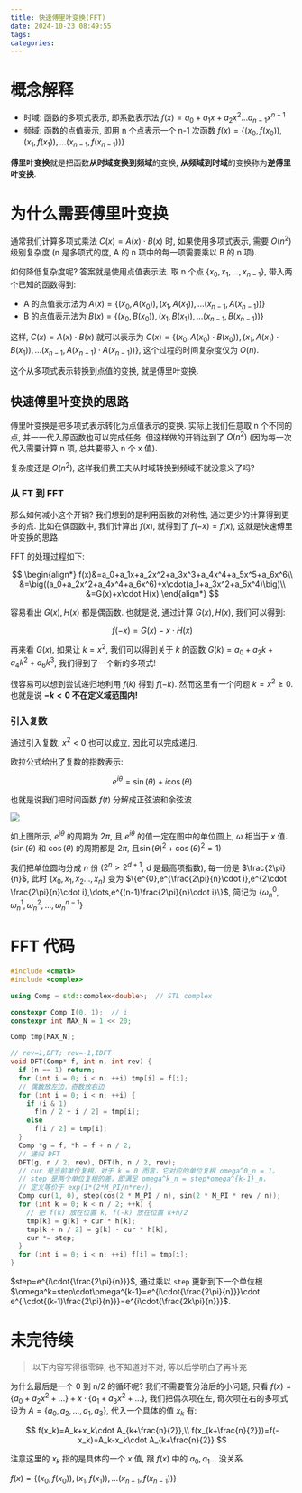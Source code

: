 ```yaml
---
title: 快速傅里叶变换(FFT)
date: 2024-10-23 08:49:55
tags:
categories:
---
```


<!-- toc -->

# 概念解释

- 时域: 函数的多项式表示, 即系数表示法 $f(x)=a_0+a_1x+a_2x^2\dots a_{n-1}x^{n-1}$
- 频域: 函数的点值表示, 即用 n 个点表示一个 n-1 次函数 $f(x)=\{(x_0, f(x_0)),(x_1, f(x_1)),\dots(x_{n-1},f(x_{n-1}))\}$

**傅里叶变换**就是把函数**从时域变换到频域**的变换, **从频域到时域**的变换称为**逆傅里叶变换**.

# 为什么需要傅里叶变换

通常我们计算多项式乘法 $C(x)=A(x)\cdot B(x)$ 时, 如果使用多项式表示, 需要 $O(n^2)$ 级别复杂度 (n 是多项式的度, A 的 n 项中的每一项需要乘以 B 的 n 项).

如何降低复杂度呢? 答案就是使用点值表示法. 取 n 个点 $\{x_0,x_1,\dots,x_{n-1}\}$, 带入两个已知的函数得到:

- A 的点值表示法为 $A(x)=\{(x_0, A(x_0)),(x_1, A(x_1)),\dots(x_{n-1},A(x_{n-1}))\}$
- B 的点值表示法为 $B(x)=\{(x_0, B(x_0)),(x_1, B(x_1)),\dots(x_{n-1},B(x_{n-1}))\}$

这样, $C(x)=A(x)\cdot B(x)$ 就可以表示为 $C(x)=\{(x_0, A(x_0)\cdot B(x_0)),(x_1, A(x_1)\cdot B(x_1)),\dots(x_{n-1},A(x_{n-1})\cdot A(x_{n-1}))\}$, 这个过程的时间复杂度仅为 $O(n)$.

这个从多项式表示转换到点值的变换, 就是傅里叶变换.

## 快速傅里叶变换的思路

傅里叶变换是把多项式表示转化为点值表示的变换. 实际上我们任意取 n 个不同的点, 并一一代入原函数也可以完成任务. 但这样做的开销达到了 $O(n^2)$ (因为每一次代入需要计算 n 项, 总共要带入 n 个 x 值).

复杂度还是 $O(n^2)$, 这样我们费工夫从时域转换到频域不就没意义了吗?

### 从 FT 到 FFT

那么如何减小这个开销? 我们想到的是利用函数的对称性, 通过更少的计算得到更多的点. 比如在偶函数中, 我们计算出 $f(x)$, 就得到了 $f(-x)=f(x)$, 这就是快速傅里叶变换的思路.

FFT 的处理过程如下:

$$
\begin{align*}
f(x)&=a_0+a_1x+a_2x^2+a_3x^3+a_4x^4+a_5x^5+a_6x^6\\
&=\big((a_0+a_2x^2+a_4x^4+a_6x^6)+x\cdot(a_1+a_3x^2+a_5x^4)\big)\\
&=G(x)+x\cdot H(x)
\end{align*}
$$

容易看出 $G(x),H(x)$ 都是偶函数. 也就是说, 通过计算 $G(x),H(x)$, 我们可以得到:

$$
f(-x)=G(x)-x\cdot H(x)
$$

再来看 $G(x)$, 如果让 $k=x^2$, 我们可以得到关于 $k$ 的函数 $G(k)=a_0+a_2k+a_4k^2+a_6k^3$, 我们得到了一个新的多项式!

很容易可以想到尝试递归地利用 $f(k)$ 得到 $f(-k)$. 然而这里有一个问题 $k=x^2\geq 0$. 也就是说 **$-k<0$ 不在定义域范围内!**

### 引入复数

通过引入复数, $x^2<0$ 也可以成立, 因此可以完成递归.

欧拉公式给出了复数的指数表示:

$$
e^{i\theta}=\sin(\theta)+i\cos(\theta)
$$

也就是说我们把时间函数 $f(t)$ 分解成正弦波和余弦波.

<img src="https://gitee.com/dwd1201/image/raw/master/202410231423927.png"/>

如上图所示, $e^{i\theta}$ 的周期为 $2\pi$, 且 $e^{i\theta}$ 的值一定在图中的单位圆上, $\omega$ 相当于 $x$ 值. ($\sin(\theta)$ 和 $\cos(\theta)$ 的周期都是 $2\pi$, 且$\sin(\theta)^2+\cos(\theta)^2=1$)

我们把单位圆均分成 $n$ 份 ($2^n>2^{d+1}$, d 是最高项指数), 每一份是 $\frac{2\pi}{n}$, 此时 $\{x_0,x_1,x_2\dots,x_n\}$ 变为 $\{e^{0},e^{\frac{2\pi}{n}\cdot i},e^{2\cdot \frac{2\pi}{n}\cdot i},\dots,e^{(n-1)\frac{2\pi}{n}\cdot i}\}$, 简记为 $\{\omega_n^0,\omega_n^1,\omega_n^2,\dots,\omega_n^{n-1}\}$

# FFT 代码

```C++
#include <cmath>
#include <complex>

using Comp = std::complex<double>;  // STL complex

constexpr Comp I(0, 1);  // i
constexpr int MAX_N = 1 << 20;

Comp tmp[MAX_N];

// rev=1,DFT; rev=-1,IDFT
void DFT(Comp* f, int n, int rev) {
  if (n == 1) return;
  for (int i = 0; i < n; ++i) tmp[i] = f[i];
  // 偶数放左边，奇数放右边
  for (int i = 0; i < n; ++i) {
    if (i & 1)
      f[n / 2 + i / 2] = tmp[i];
    else
      f[i / 2] = tmp[i];
  }
  Comp *g = f, *h = f + n / 2;
  // 递归 DFT
  DFT(g, n / 2, rev), DFT(h, n / 2, rev);
  // cur 是当前单位复根，对于 k = 0 而言，它对应的单位复根 omega^0_n = 1。
  // step 是两个单位复根的差，即满足 omega^k_n = step*omega^{k-1}_n，
  // 定义等价于 exp(I*(2*M_PI/n*rev))
  Comp cur(1, 0), step(cos(2 * M_PI / n), sin(2 * M_PI * rev / n));
  for (int k = 0; k < n / 2; ++k) {
    // 把 f(k) 放在位置 k, f(-k) 放在位置 k+n/2
    tmp[k] = g[k] + cur * h[k];
    tmp[k + n / 2] = g[k] - cur * h[k];
    cur *= step;
  }
  for (int i = 0; i < n; ++i) f[i] = tmp[i];
}
```

$step=e^{i\cdot{\frac{2\pi}{n}}}$, 通过乘以 `step` 更新到下一个单位根 $\omega^k=step\cdot\omega^{k-1}=e^{i\cdot{\frac{2\pi}{n}}}\cdot e^{i\cdot{(k-1)\frac{2\pi}{n}}}=e^{i\cdot{\frac{2k\pi}{n}}}$.

# 未完待续

> 以下内容写得很零碎, 也不知道对不对, 等以后学明白了再补充

为什么最后是一个 0 到 n/2 的循环呢? 我们不需要管分治后的小问题, 只看 $f(x)=\{a_0+a_2x^2+\dots\}+x\cdot \{a_1+a_3x^2+\dots\}$, 我们把偶次项在左, 奇次项在右的多项式设为 $A=\{a_0,a_2,\dots,a_1,a_3\}$, 代入一个具体的值 $x_k$ 有:

$$
f(x_k)=A_k+x_k\cdot A_{k+\frac{n}{2}},\\
f(x_{k+\frac{n}{2}})=f(-x_k)=A_k-x_k\cdot A_{k+\frac{n}{2}}
$$

注意这里的 $x_k$ 指的是具体的一个 $x$ 值, 跟 $f(x)$ 中的 $a_0,a_1\dots$ 没关系.

$f(x)=\{(x_0, f(x_0)),(x_1, f(x_1)),\dots(x_{n-1},f(x_{n-1}))\}$
